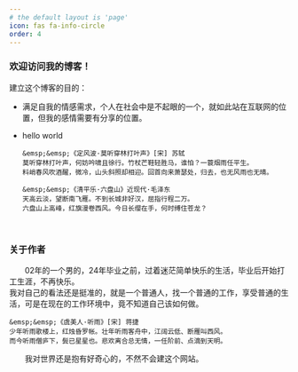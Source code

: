```yaml
---
# the default layout is 'page'
icon: fas fa-info-circle
order: 4
---
```



### 欢迎访问我的博客！


建立这个博客的目的：

- 满足自我的情感需求，个人在社会中是不起眼的一个，就如此站在互联网的位置，但我的感情需要有分享的位置。

- hello world

  ```
  &emsp;&emsp;《定风波·莫听穿林打叶声》[宋] 苏轼
  莫听穿林打叶声，何妨吟啸且徐行。竹杖芒鞋轻胜马，谁怕？一蓑烟雨任平生。
  料峭春风吹酒醒，微冷，山头斜照却相迎。回首向来萧瑟处，归去，也无风雨也无晴。                                                                       
  ```

  ```
  &emsp;&emsp;《清平乐·六盘山》近现代·毛泽东
  天高云淡，望断南飞雁。不到长城非好汉，屈指行程二万。
  六盘山上高峰，红旗漫卷西风。今日长缨在手，何时缚住苍龙？
  ```

  ​                                           
### 关于作者

&emsp;&emsp;02年的一个男的，24年毕业之前，过着迷茫简单快乐的生活，毕业后开始打工生涯，不再快乐。  
我对自己的看法还是挺准的，就是一个普通人，找一个普通的工作，享受普通的生活，可是在现在的工作环境中，竟不知道自己该如何做。

```
&emsp;&emsp;《虞美人·听雨》[宋] 蒋捷
少年听雨歌楼上，红烛昏罗帐。壮年听雨客舟中，江阔云低、断雁叫西风。
而今听雨僧庐下，鬓已星星也。悲欢离合总无情，一任阶前、点滴到天明。
```

&emsp;&emsp;我对世界还是抱有好奇心的，不然不会建这个网站。


